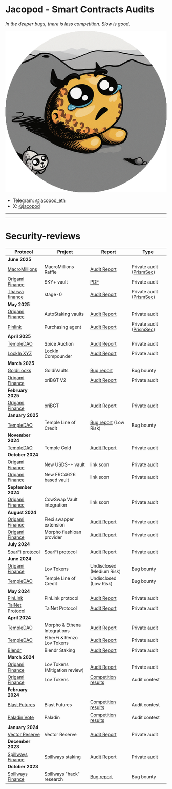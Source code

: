 # Jacopod - Smart Contracts Audits

_In the deeper bugs, there is less competition. Slow is good._

![image](logo_rounded.png)


- Telegram: [@jacopod_eth](https://t.me/jacopod_eth)
- X: [@jacopod](https://x.com/jacolansac)

----

---
# Security-reviews

| Protocol                                                         | Project                        | Report                                                                                                                                           | Type          |
| ---------------------------------------------------------------- | ------------------------------ | ------------------------------------------------------------------------------------------------------------------------------------------------ | ------------- |
| **June 2025**                                                    |                                |                                                                                                                                                  |               |
| [MacroMillions](https://macromillions.io/)                    | MacroMillions Raffle                        | [Audit Report](solo/macromillions/audit-Prism-MacroMillions_MacroMillionsRaffle.pdf)                                                                                                    | Private audit ([PrismSec](https://www.prismsec.xyz/)) |
| [Origami Finance](https://origami.finance/)                      | SKY+ vault                     | [PDF](solo/origami/audit-report_OrigamiFinance_SKY_jacopod.pdf)                                                                         | Private audit |
| [Tharwa finance](https://www.tharwa.finance/)                    | stage-0                        | [Audit Report](solo/tha-rwa/audit-report.pdf)                                                                                                    | Private audit ([PrismSec](https://www.prismsec.xyz/)) |
| **May 2025**                                                     |                                |                                                                                                                                                  |               |
| [Origami Finance](https://origami.finance/)                      | AutoStaking vaults             | [Audit Report](solo/origami/audit-report_OrigamiFinance_AutoStakingVaults_jacopod.pdf)                                                           | Private audit |
| [Pinlink](https://pinlink.ai/)                                   | Purchasing agent               | [Audit Report](solo/pinlink/audit-prism-Pinlink_AutoCompoundingAgent.pdf)                                                                                             | Private audit ([PrismSec](https://www.prismsec.xyz/)) |
| **April 2025**                                                   |                                |                                                                                                                                                  |               |
| [TempleDAO](https://templedao.link/)                             | Spice Auction                  | [Audit Report](solo/temple/templeGold/temple-gold-spice-auction-updates.md)                                                                      | Private audit |
| [LockIn XYZ](https://x.com/lockinxyz?s=21)                       | LockIn Compounder              | [Audit Report](solo/lockin-xyz/lockin-audit-report.md)                                                                                           | Private audit |
| **March 2025**                                                   |                                |                                                                                                                                                  |               |
| [GoldiLocks](https://www.goldilocksdao.io/)                      | GoldiVaults                    | [Bug report](https://gist.github.com/JacoboLansac/a919110ede3642f5f90797cea002b7f0)                                                              | Bug bounty    |
| [Origami Finance](https://origami.finance/)                      | oriBGT V2                      | [Audit Report](solo/origami/oriBGT-V2-audit-report.md)                                                                                           | Private audit |
| **February 2025**                                                |                                |                                                                                                                                                  |               |
| [Origami Finance](https://origami.finance/)                      | oriBGT                         | [Audit Report](solo/origami/oriBGT-audit-report.md)                                                                                              | Private audit |
| **January 2025**                                                 |                                |                                                                                                                                                  |               |
| [TempleDAO](https://templedao.link/)                             | Temple Line of Credit          | [Bug report](https://app.hats.finance/profile/0xjacopod) (Low Risk)                                                                              | Bug bounty    |
| **November 2024**                                                |                                |                                                                                                                                                  |               |
| [TempleDAO](https://templedao.link/)                             | Temple Gold                    | [Audit Report](solo/temple/templeGold/temple-gold-report.md)                                                                                     | Private audit |
| **October 2024**                                                 |                                |                                                                                                                                                  |               |
| [Origami Finance](https://origami.finance/)                      | New USDS++ vault               | link soon                                                                                                                                        | Private audit |
| [Origami Finance](https://origami.finance/)                      | New ERC4626 based vault        | link soon                                                                                                                                        | Private audit |
| **September 2024**                                               |                                |                                                                                                                                                  |               |
| [Origami Finance](https://origami.finance/)                      | CowSwap Vault integration      | link soon                                                                                                                                        | Private audit |
| **August 2024**                                                  |                                |                                                                                                                                                  |               |
| [Origami Finance](https://origami.finance/)                      | Flexi swapper extension        | [Audit Report](solo/origami/origami-flexi-swapper-review.md)                                                                                     | Private audit |
| [Origami Finance](https://origami.finance/)                      | Morpho flashloan provider      | [Audit Report]()                                                                                                                                 | Private audit |
| **July 2024**                                                    |                                |                                                                                                                                                  |               |
| [SoarFi protocol](https://coinmarketcap.com/currencies/soar-fi/) | SoarFi protocol                | [Audit Report](solo/soar-review.md)                                                                                                              | Private audit |
| **June 2024**                                                    |                                |                                                                                                                                                  |               |
| [Origami Finance](https://origami.finance/)                      | Lov Tokens                     | Undisclosed (Medium Risk)                                                                                                                        | Bug bounty    |
| [TempleDAO](https://templedao.link/)                             | Temple Line of Credit          | Undisclosed (Low Risk)                                                                                                                           | Bug bounty    |
| **May 2024**                                                     |                                |                                                                                                                                                  |               |
| [PinLink](https://pinlink.ai/)                                   | PinLink protocol               | [Audit Report](solo/pinlink-phase1-audit.md)                                                                                                     | Private audit |
| [TaiNet Protocol](https://tainet.gitbook.io/tainet-whitepaper)   | TaiNet Protocol                | [Audit Report](solo/tai-net-ytao.md)                                                                                                             | Private audit |
| **April 2024**                                                   |                                |                                                                                                                                                  |               |
| [TempleDAO](https://templedao.link/)                             | Morpho & Ethena Integrations   | [Audit Report](solo/temple-origami-morpho-integration-review.md)                                                                                 | Private audit |
| [TempleDAO](https://templedao.link/)                             | EtherFi & Renzo Lov Tokens     | [Audit Report](https://github.com/JacoboLansac/audits/blob/main/README.md)                                                                       | Private audit |
| [Blendr](https://www.blendr.network/)                            | Blendr Staking                 | [Audit Report](solo/blendr-staking.md)                                                                                                           | Private audit |
| **March 2024**                                                   |                                |                                                                                                                                                  |               |
| [Origami Finance](https://origami.finance/)                      | Lov Tokens (Mitigation review) | [Audit Report](solo/origami-lov-mitigation-review.md)                                                                                            | Private audit |
| [Origami Finance](https://origami.finance/)                      | Lov Tokens                     | [Competition results](https://app.hats.finance/audit-competitions/origami-0x998f1b716a5022be026ca6b919c0ddf45ca31abd/leaderboard)                | Audit contest |
| **February 2024**                                                |                                |                                                                                                                                                  |               |
| [Blast Futures](https://blastfutures.com/)                       | Blast Futures                  | [Competition results](https://app.hats.finance/audit-competitions/blast-futures-exchange-0x97895c329b950755566ddcdad3395caaea395074/leaderboard) | Audit contest |
| [Paladin Vote](https://paladin.vote/#/)                          | Paladin                        | [Competition results](https://app.hats.finance/audit-competitions/paladin-0x1610bfde27e57b068af7f38aec3d2a7b1d146989/leaderboard)                | Audit contest |
| **January 2024**                                                 |                                |                                                                                                                                                  |               |
| [Vector Reserve](https://linktr.ee/kernelprotocol)               | Vector Reserve                 | [Audit Report](solo/vector-reserve.md)                                                                                                           | Private audit |
| **December 2023**                                                |                                |                                                                                                                                                  |               |
| [Spillways Finance](https://spillways.finance)                   | Spillways staking              | [Audit Report](solo/spillways-staking.md)                                                                                                        | Private audit |
| **October 2023**                                                 |                                |                                                                                                                                                  |               |
| [Spillways Finance](https://spillways.finance)                   | Spillways "hack" research      | [Bug report](solo/spillways-hack.md)                                                                                                             | Bug bounty    |

